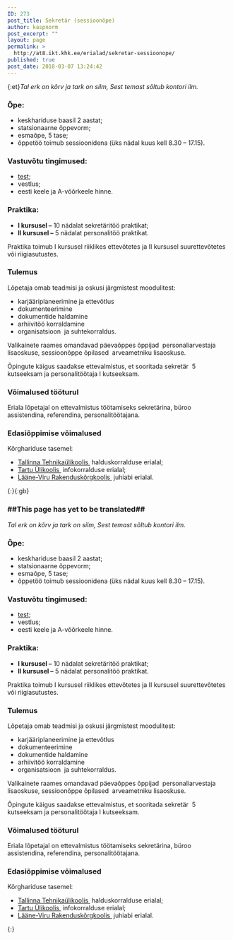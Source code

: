 ```yaml
---
ID: 273
post_title: Sekretär (sessioonõpe)
author: kaspnorm
post_excerpt: ""
layout: page
permalink: >
  http://at8.ikt.khk.ee/erialad/sekretar-sessioonope/
published: true
post_date: 2018-03-07 13:24:42
---
```

{:et}<em>Tal erk on kõrv ja tark on silm,
Sest temast sõltub kontori ilm.</em>
<h3>Õpe:</h3>
<ul>
 	<li>keskhariduse baasil 2 aastat;</li>
 	<li>statsionaarne õppevorm;</li>
 	<li>esmaõpe, 5 tase;</li>
 	<li>õppetöö toimub sessioonidena (üks nädal kuus kell 8.30 – 17.15).</li>
</ul>
<h3>Vastuvõtu tingimused:</h3>
<ul>
 	<li><a title="Testid ja vestlused" href="http://khk.ee/vastuvott/testid" target="_blank" rel="noopener">test</a>;</li>
 	<li>vestlus;</li>
 	<li>eesti keele ja A-võõrkeele hinne.</li>
</ul>
<h3>Praktika:</h3>
<ul>
 	<li><strong>I kursusel –</strong> 10 nädalat sekretäritöö praktikat;</li>
 	<li><strong>II kursusel –</strong> 5 nädalat personalitöö praktikat.</li>
</ul>
Praktika toimub I kursusel riiklikes ettevõtetes ja II kursusel suurettevõtetes või riigiasutustes.
<h3>Tulemus</h3>
Lõpetaja omab teadmisi ja oskusi järgmistest moodulitest:
<div>
<ul>
 	<li>karjääriplaneerimine ja ettevõtlus</li>
 	<li>dokumenteerimine</li>
 	<li>dokumentide haldamine</li>
 	<li>arhiivitöö korraldamine</li>
 	<li>organisatsioon  ja suhtekorraldus.</li>
</ul>
</div>
Valikainete raames omandavad päevaõppes õppijad  personaliarvestaja lisaoskuse, sessioonõppe õpilased  arveametniku lisaoskuse.

Õpingute käigus saadakse ettevalmistus, et sooritada sekretär  5 kutseeksam ja personalitöötaja I kutseeksam.
<h3>Võimalused tööturul</h3>
Eriala lõpetajal on ettevalmistus töötamiseks sekretärina, büroo assistendina, referendina, personalitöötajana.
<h3>Edasiõppimise võimalused</h3>
Kõrghariduse tasemel:
<ul>
 	<li><a class="external" href="http://www.ttu.ee/" target="_blank" rel="external noopener">Tallinna Tehnikaülikoolis <img src="http://khk.ee/wp/wp-content/themes/khk/images/external.png" alt="" /></a> halduskorralduse erialal;</li>
 	<li><a class="external" href="http://www.ut.ee/" target="_blank" rel="external noopener">Tartu Ülikoolis <img src="http://khk.ee/wp/wp-content/themes/khk/images/external.png" alt="" /></a> infokorralduse erialal;</li>
 	<li><a class="external" href="http://www.lvrkk.ee/index.php/et/" target="_blank" rel="external noopener">Lääne-Viru Rakenduskõrgkoolis <img src="http://khk.ee/wp/wp-content/themes/khk/images/external.png" alt="" /></a> juhiabi erialal.</li>
</ul>{:}{:gb}<h3>##This page has yet to be translated##</h3>
<em>Tal erk on kõrv ja tark on silm,
Sest temast sõltub kontori ilm.</em>
<h3>Õpe:</h3>
<ul>
 	<li>keskhariduse baasil 2 aastat;</li>
 	<li>statsionaarne õppevorm;</li>
 	<li>esmaõpe, 5 tase;</li>
 	<li>õppetöö toimub sessioonidena (üks nädal kuus kell 8.30 – 17.15).</li>
</ul>
<h3>Vastuvõtu tingimused:</h3>
<ul>
 	<li><a title="Testid ja vestlused" href="http://khk.ee/vastuvott/testid" target="_blank" rel="noopener">test</a>;</li>
 	<li>vestlus;</li>
 	<li>eesti keele ja A-võõrkeele hinne.</li>
</ul>
<h3>Praktika:</h3>
<ul>
 	<li><strong>I kursusel –</strong> 10 nädalat sekretäritöö praktikat;</li>
 	<li><strong>II kursusel –</strong> 5 nädalat personalitöö praktikat.</li>
</ul>
Praktika toimub I kursusel riiklikes ettevõtetes ja II kursusel suurettevõtetes või riigiasutustes.
<h3>Tulemus</h3>
Lõpetaja omab teadmisi ja oskusi järgmistest moodulitest:
<div>
<ul>
 	<li>karjääriplaneerimine ja ettevõtlus</li>
 	<li>dokumenteerimine</li>
 	<li>dokumentide haldamine</li>
 	<li>arhiivitöö korraldamine</li>
 	<li>organisatsioon  ja suhtekorraldus.</li>
</ul>
</div>
Valikainete raames omandavad päevaõppes õppijad  personaliarvestaja lisaoskuse, sessioonõppe õpilased  arveametniku lisaoskuse.

Õpingute käigus saadakse ettevalmistus, et sooritada sekretär  5 kutseeksam ja personalitöötaja I kutseeksam.
<h3>Võimalused tööturul</h3>
Eriala lõpetajal on ettevalmistus töötamiseks sekretärina, büroo assistendina, referendina, personalitöötajana.
<h3>Edasiõppimise võimalused</h3>
Kõrghariduse tasemel:
<ul>
 	<li><a class="external" href="http://www.ttu.ee/" target="_blank" rel="external noopener">Tallinna Tehnikaülikoolis <img src="http://khk.ee/wp/wp-content/themes/khk/images/external.png" alt="" /></a> halduskorralduse erialal;</li>
 	<li><a class="external" href="http://www.ut.ee/" target="_blank" rel="external noopener">Tartu Ülikoolis <img src="http://khk.ee/wp/wp-content/themes/khk/images/external.png" alt="" /></a> infokorralduse erialal;</li>
 	<li><a class="external" href="http://www.lvrkk.ee/index.php/et/" target="_blank" rel="external noopener">Lääne-Viru Rakenduskõrgkoolis <img src="http://khk.ee/wp/wp-content/themes/khk/images/external.png" alt="" /></a> juhiabi erialal.</li>
</ul>{:}